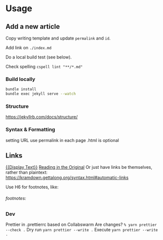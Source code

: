 # Usage

## Add a new article

Copy writing template and update `permalink` and `id`.

Add link on `./index.md`

Do a local build test (see below).

Check spelling
`cspell lint "**/*.md"`

### Build locally

```sh
bundle install
bundle exec jekyll serve --watch
```

### Structure

https://jekyllrb.com/docs/structure/

### Syntax & Formatting

setting URL
use permalink in each page
.html is optional

## Links

[{{Display Text}}]({{URL}})
[Reading in the Original](https://xkcd.com/2168/)
Or just have links be themselves, rather than plaintext: https://kramdown.gettalong.org/syntax.html#automatic-links

Use H6 for footnotes, like:

###### footnotes:

### Dev

Prettier in .prettierrc based on Collabswarm
Are changes? `% yarn prettier --check .`
Dry run `yarn prettier --write .`
Execute `yarn prettier --write .`
